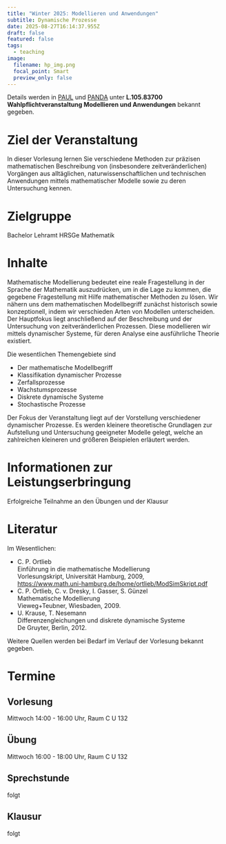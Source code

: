 ```yaml
---
title: "Winter 2025: Modellieren und Anwendungen"
subtitle: Dynamische Prozesse
date: 2025-08-27T16:14:37.955Z
draft: false
featured: false
tags:
  - teaching
image:
  filename: hp_img.png
  focal_point: Smart
  preview_only: false
---
```

Details werden in [PAUL](https://paul.uni-paderborn.de/scripts/mgrqispi.dll?APPNAME=CampusNet&PRGNAME=COURSEDETAILS&ARGUMENTS=-N000000000000001,-N000443,-N0,-N393923070459804,-N393923070404805,-N0,-N0,-N3,-AxWpDOgBAfBWWOdooOdwlmfBZcMmFPN5oONLdcolZfUm0Wol6mzHBHqA-WuLk4IldOuPSeZ56VDK8YoDN7j7AWDWSYQewc-H3fScjmUmvPQR74IP3vDUEvQPE4zPXRYPuOSijWByFV-PAeW5A4BmVPMojPZRMffwhHuPSQfFFVQoumjWbxgUK3zUMfDUAfQopcdASVNKAeN7Z4qotRgpZcDDNOgUJW-WdHB6f3zFdWkZ33SFwmQf6xjpT4umwrqLZcuW57tZePdm-VNWsCf69xWi6QQRZWfLz3YaZefN6YgijYfoKVf6D4DLQmjH5f-o6eQHJ4BPTcQcF7fmeOdoIeWKIfdHdvWKHevZLedUNHZoTeZPSmdZWP-oCrDKKczPmxuKEONP3fIUqPQofHqoNfSpJxDWTVdLeHgDdOzn9mZKEVfWZPMRmvZmLHjWNCupVRYPZxULf7qGDHUKTvfHlczwFcYKAYoa9OuRBPz5TWBeNWUUIcDD6Rf6QYoHhPI5YRzPYxU5SRW76Q-HBczUMPqPXvjKDHZmQHNoeHd6XxjpXVom-3WB6rDAyQY5feMVjvUK6PDHMQq67mWpJHZUafUUImjf-YYVdcQmSRZKYxgLjvQL9PgP3WYZaPNBj4f5uP-pKOZofmBK0fgLW4gRXe-nFPZKSWj5qPffNPDKqcBm5rqWwfUiF3BK03zcAWj5CRMpl3zwEVWB-vzGVVupTfBUTxNy6QSftPfmh7Z5BvDUIVSWpef9tcNHArgmPHWRq) und [PANDA](https://panda.uni-paderborn.de/course/view.php?id=66379) unter **L.105.83700 Wahlpflichtveranstaltung Modellieren und Anwendungen** bekannt gegeben.

# Ziel der Veranstaltung

In dieser Vorlesung lernen Sie verschiedene Methoden zur präzisen mathematischen Beschreibung von (insbesondere zeitveränderlichen) Vorgängen aus alltäglichen, naturwissenschaftlichen und technischen Anwendungen mittels mathematischer Modelle sowie zu deren Untersuchung kennen.

# Zielgruppe

Bachelor Lehramt HRSGe Mathematik

# Inhalte

Mathematische Modellierung bedeutet eine reale Fragestellung in der Sprache der Mathematik auszudrücken, um in die Lage zu kommen, die gegebene Fragestellung mit Hilfe mathematischer Methoden zu lösen. Wir nähern uns dem mathematischen Modellbegriff zunächst historisch sowie konzeptionell, indem wir verschieden Arten von Modellen unterscheiden. Der Hauptfokus liegt anschließend auf der Beschreibung und der Untersuchung von zeitveränderlichen Prozessen. Diese modellieren wir mittels dynamischer Systeme, für deren Analyse eine ausführliche Theorie existiert.

Die wesentlichen Themengebiete sind

* Der mathematische Modellbegriff
* Klassifikation dynamischer Prozesse
* Zerfallsprozesse
* Wachstumsprozesse
* Diskrete dynamische Systeme
* Stochastische Prozesse

Der Fokus der Veranstaltung liegt auf der Vorstellung verschiedener dynamischer Prozesse. Es werden kleinere theoretische Grundlagen zur Aufstellung und Untersuchung geeigneter Modelle gelegt, welche an zahlreichen kleineren und größeren Beispielen erläutert werden.

# Informationen zur Leistungserbringung

Erfolgreiche Teilnahme an den Übungen und der Klausur

# Literatur

Im Wesentlichen:

* C. P. Ortlieb\
  Einführung in die mathematische Modellierung\
  Vorlesungskript, Universität Hamburg, 2009,\
  <https://www.math.uni-hamburg.de/home/ortlieb/ModSimSkript.pdf>
* C. P. Ortlieb, C. v. Dresky, I. Gasser, S. Günzel\
  Mathematische Modellierung\
  Vieweg+Teubner, Wiesbaden, 2009.
* U. Krause, T. Nesemann\
  Differenzengleichungen und diskrete dynamische Systeme\
  De Gruyter, Berlin, 2012.

Weitere Quellen werden bei Bedarf im Verlauf der Vorlesung bekannt gegeben.

# Termine

## Vorlesung

Mittwoch 14:00 - 16:00 Uhr, Raum C U 132

## Übung

Mittwoch 16:00 - 18:00 Uhr, Raum C U 132

## Sprechstunde

folgt

## Klausur

folgt